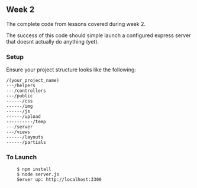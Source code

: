 ## Week 2

The complete code from lessons covered during week 2.

The success of this code should simple launch a configured express server that doesnt actually do anything (yet).

### Setup

Ensure your project structure looks like the following:

```
/(your_project_name)
---/helpers
---/controllers
---/public
------/css
------/img
------/js
------/upload
----------/temp
---/server
---/views
------/layouts
------/partials
```

### To Launch

```
    $ npm install
    $ node server.js
    Server up: http://localhost:3300
```
